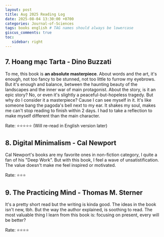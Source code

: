 ```yaml
---
layout: post
title: Aug 2025 Reading Log
date: 2025-08-04 13:30:00 +0700
categories: Journal-of-Sciences
tags: books english # TAG names should always be lowercase
giscus_comments: true
toc:
   sidebar: right
---
```


## 7. Hoang mạc Tarta - Dino Buzzati

To me, this book is **an absolute masterpiece**. About words and the art, it's enough, not too fancy to be stunned, not too little to furrow my eyebrows. But it's enough and balance, between the haunting beauty of the landscapes and the inner war of main protagonist. About the story, is it an epic story? No, or even it's slightly a peaceful-but-hopeless tragedy. But why do I consider it a masterpiece? Cause I can see myself in it. It's like someone bang the pagoda's bell next to my ear. It shakes my soul, makes me can't stop reading to finish within 2 days. I had to take a reflection to make myself different than the main character.

Rate: :star::star::star::star::star: (Will re-read in English version later)

## 8. Digital Minimalism - Cal Newport

Cal Newport's books are my favorite ones in non-fiction category, I quite a fan of his "Deep Work". But with this book, I feel a wave of unsatistification. The value doesn't make me feel inspired or motivated.

Rate: :star::star::star:

## 9. The Practicing Mind - Thomas M. Sterner

It's a pretty short read but the writing is kinda good. The ideas in the book isn't new, tbh. But the way the author explained, is soothing to read. The most valuable thing I learn from this book is: focusing on present, every will be better?

Rate: :star::star::star::star:


